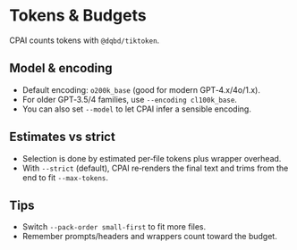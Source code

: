 # Tokens & Budgets

CPAI counts tokens with `@dqbd/tiktoken`.

## Model & encoding
- Default encoding: `o200k_base` (good for modern GPT‑4.x/4o/1.x).
- For older GPT‑3.5/4 families, use `--encoding cl100k_base`.
- You can also set `--model` to let CPAI infer a sensible encoding.

## Estimates vs strict
- Selection is done by estimated per‑file tokens plus wrapper overhead.
- With `--strict` (default), CPAI re‑renders the final text and trims from the end to fit `--max-tokens`.

## Tips
- Switch `--pack-order small-first` to fit more files.
- Remember prompts/headers and wrappers count toward the budget.
